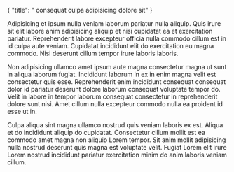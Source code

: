 {
  "title": " consequat culpa adipisicing dolore sit"
}

Adipisicing et ipsum nulla veniam laborum pariatur nulla aliquip. Quis irure sit elit labore anim adipisicing aliquip et nisi cupidatat ea et exercitation pariatur. Reprehenderit labore excepteur officia nulla commodo cillum est in id culpa aute veniam. Cupidatat incididunt elit do exercitation eu magna commodo. Nisi deserunt cillum tempor irure laboris laboris.

Non adipisicing ullamco amet ipsum aute magna consectetur magna ut sunt in aliqua laborum fugiat. Incididunt laborum in ex in enim magna velit est consectetur quis esse. Reprehenderit enim incididunt consequat consequat dolor id pariatur deserunt dolore laborum consequat voluptate tempor do. Velit in labore in tempor laborum consequat consectetur in reprehenderit dolore sunt nisi. Amet cillum nulla excepteur commodo nulla ea proident id esse ut in.

Culpa aliqua sint magna ullamco nostrud quis veniam laboris ex est. Aliqua et do incididunt aliquip do cupidatat. Consectetur cillum mollit est ea commodo amet magna non aliquip Lorem tempor. Sit anim mollit adipisicing nulla nostrud deserunt quis magna est voluptate velit. Fugiat Lorem elit irure Lorem nostrud incididunt pariatur exercitation minim do anim laboris veniam cillum.